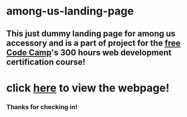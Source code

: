 # among-us-landing-page

## This just dummy landing page for among us accessory and is a part of project for the [free Code Camp](https://www.freecodecamp.org/)'s 300 hours web development certification course!

# click [here](https://calls4ever.github.io/among-us-landing-page/) to view the webpage!
### Thanks for checking in!
